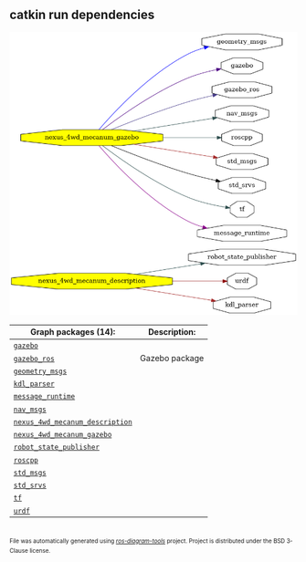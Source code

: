 <!--
File was automatically generated using 'ros-diagram-tools' project.
Project is distributed under the BSD 3-Clause license.
-->

## catkin run dependencies

[![full_graph](full_graph.png "full_graph")](full_graph.png)

| Graph packages (14): | Description: |
| ----------------------------------- | ------------ |
| [`gazebo`](nodes/gazebo.html) |  |
| [`gazebo_ros`](nodes/gazebo_ros.html) | Gazebo package |
| [`geometry_msgs`](nodes/geometry_msgs.html) |  |
| [`kdl_parser`](nodes/kdl_parser.html) |  |
| [`message_runtime`](nodes/message_runtime.html) |  |
| [`nav_msgs`](nodes/nav_msgs.html) |  |
| [`nexus_4wd_mecanum_description`](nodes/nexus_4wd_mecanum_description.html) |  |
| [`nexus_4wd_mecanum_gazebo`](nodes/nexus_4wd_mecanum_gazebo.html) |  |
| [`robot_state_publisher`](nodes/robot_state_publisher.html) |  |
| [`roscpp`](nodes/roscpp.html) |  |
| [`std_msgs`](nodes/std_msgs.html) |  |
| [`std_srvs`](nodes/std_srvs.html) |  |
| [`tf`](nodes/tf.html) |  |
| [`urdf`](nodes/urdf.html) |  |


</br>
<font size="1">
File was automatically generated using <a href="https://github.com/anetczuk/ros-diagram-tools"><i>ros-diagram-tools</i></a> project.
Project is distributed under the BSD 3-Clause license.
</font>
